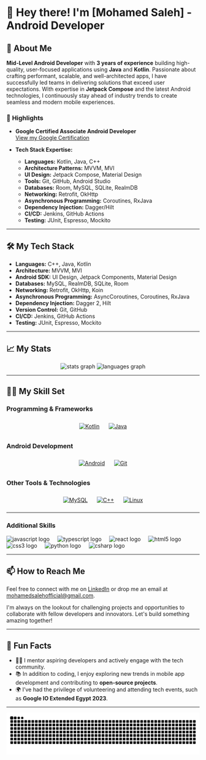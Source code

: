 # 👋 Hey there! I'm [Mohamed Saleh] - Android Developer

## 🚀 About Me

**Mid-Level Android Developer** with **3 years of experience** building high-quality, user-focused applications using **Java** and **Kotlin**. Passionate about crafting performant, scalable, and well-architected apps, I have successfully led teams in delivering solutions that exceed user expectations. With expertise in **Jetpack Compose** and the latest Android technologies, I continuously stay ahead of industry trends to create seamless and modern mobile experiences.

### 🌟 **Highlights**

- **Google Certified Associate Android Developer**  
   [View my Google Certification](https://www.credential.net/55d871aa-6283-4953-8803-dda21bd0be06?key=1f9ccb968b7cdb6205a76e6dc21fd114584e566afda6d267e5bb5fb8ef3a55af)

- **Tech Stack Expertise:**  
   - **Languages:** Kotlin, Java, C++
   - **Architecture Patterns:** MVVM, MVI
   - **UI Design:** Jetpack Compose, Material Design
   - **Tools:** Git, GitHub, Android Studio
   - **Databases:** Room, MySQL, SQLite, RealmDB
   - **Networking:** Retrofit, OkHttp
   - **Asynchronous Programming:** Coroutines, RxJava
   - **Dependency Injection:** Dagger/Hilt
   - **CI/CD:** Jenkins, GitHub Actions
   - **Testing:** JUnit, Espresso, Mockito

---

## 🛠 My Tech Stack

- **Languages:** C++, Java, Kotlin  
- **Architecture:** MVVM, MVI  
- **Android SDK:** UI Design, Jetpack Components, Material Design  
- **Databases:** MySQL, RealmDB, SQLite, Room  
- **Networking:** Retrofit, OkHttp, Koin  
- **Asynchronous Programming:** AsyncCoroutines, Coroutines, RxJava  
- **Dependency Injection:** Dagger 2, Hilt  
- **Version Control:** Git, GitHub  
- **CI/CD:** Jenkins, GitHub Actions  
- **Testing:** JUnit, Espresso, Mockito  

---

## 📈 My Stats

<div align="center">
  <img src="https://github-readme-stats.vercel.app/api?username=BirminghamDeveloper&hide_title=false&hide_rank=false&show_icons=true&include_all_commits=true&count_private=true&disable_animations=false&theme=dracula&locale=en&hide_border=false" height="150" alt="stats graph"  />
  <img src="https://github-readme-stats.vercel.app/api/top-langs?username=BirminghamDeveloper&locale=en&hide_title=false&layout=compact&card_width=320&langs_count=5&theme=dracula&hide_border=false" height="150" alt="languages graph"  />
</div>

---

## 🧑‍💻 My Skill Set

### Programming & Frameworks

<div align="center">
  <a href="https://kotlinlang.org/" target="_blank"><img style="margin: 10px" src="https://profilinator.rishav.dev/skills-assets/kotlinlang-icon.svg" alt="Kotlin" height="50" /></a>  
  <a href="https://www.java.com/" target="_blank"><img style="margin: 10px" src="https://profilinator.rishav.dev/skills-assets/java-original-wordmark.svg" alt="Java" height="50" /></a>  
</div>

### Android Development

<div align="center">
  <a href="https://www.android.com/intl/en_in/" target="_blank"><img style="margin: 10px" src="https://profilinator.rishav.dev/skills-assets/android-original-wordmark.svg" alt="Android" height="50" /></a>  
  <a href="https://github.com/" target="_blank"><img style="margin: 10px" src="https://profilinator.rishav.dev/skills-assets/git-scm-icon.svg" alt="Git" height="50" /></a>  
</div>

### Other Tools & Technologies

<div align="center">
  <a href="https://www.mysql.com/" target="_blank"><img style="margin: 10px" src="https://profilinator.rishav.dev/skills-assets/mysql-original-wordmark.svg" alt="MySQL" height="50" /></a>  
  <a href="https://www.cplusplus.com/" target="_blank"><img style="margin: 10px" src="https://profilinator.rishav.dev/skills-assets/cplusplus-original.svg" alt="C++" height="50" /></a>  
  <a href="https://www.linux.org/" target="_blank"><img style="margin: 10px" src="https://profilinator.rishav.dev/skills-assets/linux-original.svg" alt="Linux" height="50" /></a>  
</div>

---

### Additional Skills

<div align="left">
  <img src="https://cdn.jsdelivr.net/gh/devicons/devicon/icons/javascript/javascript-original.svg" height="30" alt="javascript logo"  />
  <img width="12" />
  <img src="https://cdn.jsdelivr.net/gh/devicons/devicon/icons/typescript/typescript-original.svg" height="30" alt="typescript logo"  />
  <img width="12" />
  <img src="https://cdn.jsdelivr.net/gh/devicons/devicon/icons/react/react-original.svg" height="30" alt="react logo"  />
  <img width="12" />
  <img src="https://cdn.jsdelivr.net/gh/devicons/devicon/icons/html5/html5-original.svg" height="30" alt="html5 logo"  />
  <img width="12" />
  <img src="https://cdn.jsdelivr.net/gh/devicons/devicon/icons/css3/css3-original.svg" height="30" alt="css3 logo"  />
  <img width="12" />
  <img src="https://cdn.jsdelivr.net/gh/devicons/devicon/icons/python/python-original.svg" height="30" alt="python logo"  />
  <img width="12" />
  <img src="https://cdn.jsdelivr.net/gh/devicons/devicon/icons/csharp/csharp-original.svg" height="30" alt="csharp logo"  />
</div>

---

## 📫 How to Reach Me

Feel free to connect with me on [LinkedIn](https://www.linkedin.com/in/mohamedsalehofficial) or drop me an email at [mohamedsalehofficial@gmail.com](mailto:mohamedsalehofficial@gmail.com).

I'm always on the lookout for challenging projects and opportunities to collaborate with fellow developers and innovators. Let's build something amazing together!

---

## 🎨 Fun Facts

- 🧑‍🏫 I mentor aspiring developers and actively engage with the tech community.
- 📚 In addition to coding, I enjoy exploring new trends in mobile app development and contributing to **open-source projects**.
- 🌍 I’ve had the privilege of volunteering and attending tech events, such as **Google IO Extended Egypt 2023**.

---

<img src="https://raw.githubusercontent.com/birminghamdeveloper/birminghamdeveloper/output/snake.svg" alt="Snake animation" />
